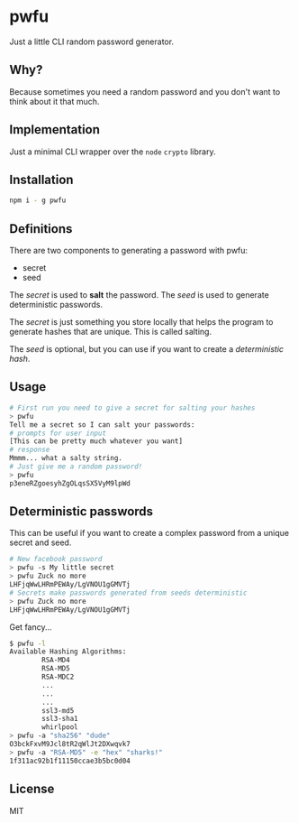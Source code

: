 # pwfu

Just a little CLI random password generator.

## Why?

Because sometimes you need a random password and you don't want to think about it that much.

## Implementation

Just a minimal CLI wrapper over the `node` `crypto` library.

## Installation

```bash
npm i - g pwfu
```

## Definitions

There are two components to generating a password with pwfu:
- secret
- seed

The *secret* is used to **salt** the password.
The *seed* is used to generate deterministic passwords.

The *secret* is just something you store locally that helps the program to generate hashes that are unique. This is called salting.

The *seed* is optional, but you can use if you want to create a *deterministic hash*.

## Usage

```bash
# First run you need to give a secret for salting your hashes
> pwfu
Tell me a secret so I can salt your passwords:
# prompts for user input
[This can be pretty much whatever you want]
# response
Mmmm... what a salty string.
# Just give me a random password!
> pwfu
p3eneRZgoesyhZgOLqsSX5VyM9lpWd
```
## Deterministic passwords

This can be useful if you want to create a complex password from a unique secret and seed.

```bash
# New facebook password
> pwfu -s My little secret
> pwfu Zuck no more
LHFjqWwLHRmPEWAy/LgVNOU1gGMVTj
# Secrets make passwords generated from seeds deterministic
> pwfu Zuck no more
LHFjqWwLHRmPEWAy/LgVNOU1gGMVTj
```

Get fancy...
```bash
$ pwfu -l
Available Hashing Algorithms:
        RSA-MD4
        RSA-MD5
        RSA-MDC2
        ...
        ...
        ...
        ssl3-md5
        ssl3-sha1
        whirlpool
> pwfu -a "sha256" "dude"
O3bckFxvM9Jcl8tR2qWlJt2DXwqvk7
> pwfu -a "RSA-MD5" -e "hex" "sharks!"
1f311ac92b1f11150ccae3b5bc0d04
```

## License

MIT

